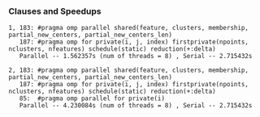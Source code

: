 ### Clauses and Speedups
    1, 183: #pragma omp parallel shared(feature, clusters, membership, partial_new_centers, partial_new_centers_len)
       187: #pragma omp for private(i, j, index) firstprivate(npoints, nclusters, nfeatures) schedule(static) reduction(+:delta)
       Parallel -- 1.562357s (num of threads = 8) , Serial -- 2.715432s

    2, 183: #pragma omp parallel shared(feature, clusters, membership, partial_new_centers, partial_new_centers_len)
       187: #pragma omp for private(i, j, index) firstprivate(npoints, nclusters, nfeatures) schedule(static) reduction(+:delta)
       85:  #pragma omp parallel for private(i)
       Parallel -- 4.230084s (num of threads = 8) , Serial -- 2.715432s 
